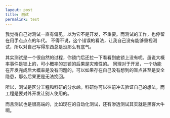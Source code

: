```yaml
---
layout: post
title: 测试
permalink: test
---
```


我觉得自己对测试一直有偏见，以为它不是开发，不重要。而测试的工作，也停留在用手点点点的年代。
不得不说，这个错误的看法，让我自己没有能够重视测试，所以对自己写得东西总是没那么有底气。

其实测试是一个很自然的过程，你锁门后还拉一下看看到底锁上没有呢。虽说大概率事件是锁上的，可小概率的忘锁的后果是灾难性的。
同理对于开发，一个功能在开发完成后大概率是没有问题的，可以如果存在自己没有想到的盲点甚至是安全隐患，那么后果更是无法挽回。

所以，测试是区分工程和科研的分水岭。科研你可以往前冲去验证自己的想法，而工程是要对外开发让别人使用的。

而且测试也是很高端的，比如现在的自动化测试，还有渗透测试其实就是黑客大牛啊。
